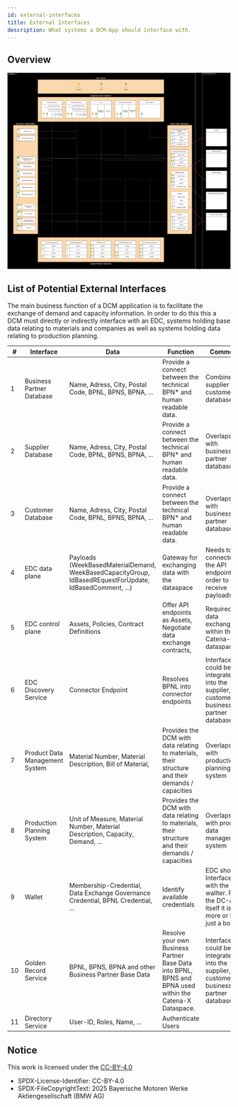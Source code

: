 ```yaml
---
id: external-interfaces
title: External Interfaces
description: What systems a DCM-App should interface with.
---
```


## Overview

![functional-view](./resources/functional-view.svg)

## List of Potential External Interfaces

The main business function of a DCM application is to facilitate the exchange of demand and capacity information. In order to do this this a DCM must directly or indirectly interface with an EDC, systems holding base data relating to materials and companies as well as systems holding data relating to production planning.

| #  | Interface                      | Data                                                                                                     | Function                                                                                                 | Comment                                                                                      |
| -- | --                             | --                                                                                                       | --                                                                                                       | --                                                                                           |
| 1  | Business Partner Database      | Name, Adress, City, Postal Code, BPNL, BPNS, BPNA, ...                                                   | Provide a connect between the technical BPN* and human readable data.                                    | Combines supplier and customer database                                                      |
| 2  | Supplier Database              | Name, Adress, City, Postal Code, BPNL, BPNS, BPNA, ...                                                   | Provide a connect between the technical BPN* and human readable data.                                    | Overlaps with business partner database                                                      |
| 3  | Customer Database              | Name, Adress, City, Postal Code, BPNL, BPNS, BPNA, ...                                                   | Provide a connect between the technical BPN* and human readable data.                                    | Overlaps with business partner database                                                      |
| 4  | EDC data plane                 | Payloads (WeekBasedMaterialDemand, WeekBasedCapacityGroup, IdBasedREquestForUpdate, IdBasedComment, ...) | Gateway for exchanging data with the dataspace                                                           | Needs to be connected the API endpoints in order to receive payloads                         |
| 5  | EDC control plane              | Assets, Policies, Contract Definitions                                                                   | Offer API endpoints as Assets, Negotiate data exchange contracts,                                        | Required for data exchange within the Catena-X dataspace                                     |
| 6  | EDC Discovery Service          | Connector Endpoint                                                                                       | Resolves BPNL into connector endpoints                                                                   | Interface could be integrated into the supplier, customer or business partner database       |
| 7  | Product Data Management System | Material Number, Material Description, Bill of Material,                                                 | Provides the DCM with data relating to materials, their structure and their demands / capacities         | Overlaps with production planning  system                                                    |
| 8  | Production Planning  System    | Unit of Measure, Material Number, Material Description, Capacity, Demand, ...                            | Provides the DCM with data relating to materials, their structure and their demands / capacities         | Overlaps with product data management system                                                 |
| 9  | Wallet                         | Membership-Credential, Data Exchange Governance Credential, BPNL Credential, ...                         | Identify available credentials                                                                           | EDC should Interface with the wallter. FOr the DC-App itself it is more or less just a bonus |
| 10 | Golden Record Service          | BPNL, BPNS, BPNA and other Business Partner Base Data                                                    | Resolve your own Business Partner Base Data into BPNL, BPNS and BPNA used within the Catena-X Dataspace. | Interface could be integrated into the supplier, customer or business partner database       |
| 11 | Directory Service              | User-ID, Roles, Name, ...                                                                                | Authenticate Users                                                                                       |                                                                                              |

## Notice

This work is licensed under the [CC-BY-4.0](https://creativecommons.org/licenses/by/4.0/legalcode)

- SPDX-License-Identifier: CC-BY-4.0
- SPDX-FileCopyrightText: 2025 Bayerische Motoren Werke Aktiengesellschaft (BMW AG)

[StandardLibrary]: https://catenax-ev.github.io/docs/next/standards/CX-0128-DemandandCapacityManagementDataExchange